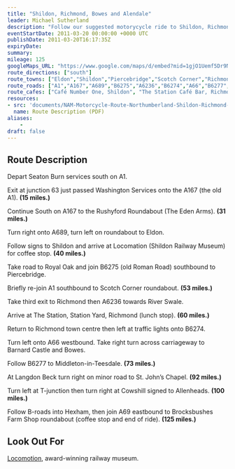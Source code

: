 ```yaml
---
title: "Shildon, Richmond, Bowes and Alendale"
leader: Michael Sutherland
description: "Follow our suggested motorycycle ride to Shildon, Richmond, Bowes and Alendale."
eventStartDate: 2011-03-20 00:00:00 +0000 UTC
publishDate: 2011-03-20T16:17:35Z
expiryDate:
summary:
mileage: 125
googleMaps_URL: "https://www.google.com/maps/d/embed?mid=1gjO1Uemf5Dr9NgRlXw_02bRlIH9MdVt9"
route_directions: ["south"]
route_towns: ["Eldon","Shildon","Piercebridge","Scotch Corner","Richmond","Barnard Castle","Bowes","Middleton-in-Teesdale","Langdon Beck","St. John’s Chapel","Cowshill","Allenheads","Hexham"]
route_roads: ["A1","A167","A689","B6275","A6236","B6274","A66","B6277","A69"]
route_cafes: ["Café Number One, Shildon", "The Station Café Bar, Richmond"]
resources:
- src: 'documents/NAM-Motorcycle-Route-Northumberland-Shildon-Richmond-Bowes-Allendale.pdf'
  name: Route Description (PDF)
aliases:
    - 
draft: false
---
```


## Route Description

Depart Seaton Burn services south on A1.

Exit at junction 63 just passed Washington Services onto the A167 (the old A1). **(15 miles.)**

Continue South on A167 to the Rushyford Roundabout (The Eden Arms). **(31 miles.)**

Turn right onto A689, turn left on roundabout to Eldon.

Follow signs to Shildon and arrive at Locomation (Shildon Railway Museum) for coffee stop. **(40 miles.)**

Take road to Royal Oak and join B6275 (old Roman Road) southbound to Piercebridge.

Briefly re-join A1 southbound to Scotch Corner roundabout. **(53 miles.)**

Take third exit to Richmond then A6236 towards River Swale. 

Arrive at The Station, Station Yard, Richmond (lunch stop). **(60 miles.)**

Return to Richmond town centre then left at traffic lights onto B6274. 

Turn left onto A66 westbound. Take right turn across carriageway to Barnard Castle and Bowes.

Follow B6277 to Middleton-in-Teesdale. **(73 miles.)**

At Langdon Beck turn right on minor road to St. John’s Chapel. **(92 miles.)**

Turn left at T-junction then turn right at Cowshill signed to Allenheads. **(100 miles.)**

Follow B-roads into Hexham, then join A69 eastbound to Brocksbushes Farm Shop roundabout (coffee stop and end of ride). **(125 miles.)**

## Look Out For

[Locomotion](https://www.locomotion.org.uk "Go to Locomotion web site"), award-winning railway museum.


